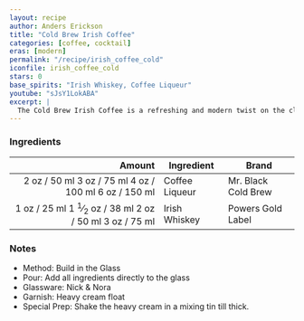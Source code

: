 ```yaml
---
layout: recipe
author: Anders Erickson
title: "Cold Brew Irish Coffee"
categories: [coffee, cocktail]
eras: [modern]
permalink: "/recipe/irish_coffee_cold"
iconfile: irish_coffee_cold
stars: 0
base_spirits: "Irish Whiskey, Coffee Liqueur"
youtube: "sJsY1LokABA"
excerpt: |
  The Cold Brew Irish Coffee is a refreshing and modern twist on the classic hot Irish coffee. This cocktail combines the bold flavors of cold brew coffee with the smooth warmth of Irish whiskey, creating a perfect drink for any occasion.
---
```


### Ingredients

|                                                                                                                                                                                                   Amount | Ingredient     | Brand               |
| -------------------------------------------------------------------------------------------------------------------------------------------------------------------------------------------------------: | -------------- | ------------------- |
|                               <span class="onex active">2 oz / 50 ml</span> <span class="onehalfx">3 oz / 75 ml</span> <span class="twox">4 oz / 100 ml</span> <span class="threex">6 oz / 150 ml</span> | Coffee Liqueur | Mr. Black Cold Brew |
| <span class="onex active">1 oz / 25 ml</span> <span class="onehalfx">1 <sup>1</sup>&frasl;<sub>2</sub> oz / 38 ml</span> <span class="twox">2 oz / 50 ml</span> <span class="threex">3 oz / 75 ml</span> | Irish Whiskey  | Powers Gold Label   |

### Notes

- Method: Build in the Glass
- Pour: Add all ingredients directly to the glass
- Glassware: Nick & Nora
- Garnish: Heavy cream float
- Special Prep: Shake the heavy cream in a mixing tin till thick.

<script type="application/ld+json">
{
  "@context": "https://schema.org",
  "@type": "Recipe",
  "author": "{{ page.author }}",
  "description": "{{ page.excerpt | strip_html | replace: '"', "'" }}",
  "image": "{%- for ingredient in site.data[page.iconfile].images.ingredient limit: 1 -%}{{ ingredient.url }}{%- endfor -%}",
  "recipeIngredient": [  "2 oz Coffee Liqueur",
  "1 oz Irish Whiskey "],
  "name": "{{ page.title }}",
  "recipeInstructions": "  {
    '@type': 'HowToStep',
    'text': '- Method: Build in the Glass
'
  },  {
    '@type': 'HowToStep',
    'text': '- Pour: Add all ingredients directly to the glass
'
  },  {
    '@type': 'HowToStep',
    'text': '- Glassware: Nick & Nora
'
  },  {
    '@type': 'HowToStep',
    'text': '- Garnish: Heavy cream float
'
  },  {
    '@type': 'HowToStep',
    'text': '- Special Prep: Shake the heavy cream in a mixing tin till thick.
'
  }",
  "recipeYield": "1 cocktail",
  "recipeCategory": "cocktail"
}
</script>
